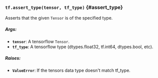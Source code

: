 ### `tf.assert_type(tensor, tf_type)` {#assert_type}

Asserts that the given `Tensor` is of the specified type.

##### Args:


*  <b>`tensor`</b>: A tensorflow `Tensor`.
*  <b>`tf_type`</b>: A tensorflow type (dtypes.float32, tf.int64, dtypes.bool, etc).

##### Raises:


*  <b>`ValueError`</b>: If the tensors data type doesn't match tf_type.

